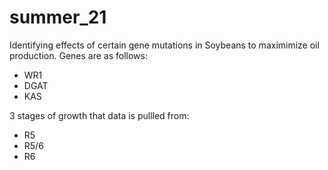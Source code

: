 # summer_21

Identifying effects of certain gene mutations in Soybeans to maximimize oil production. Genes are as follows:
- WR1
- DGAT
- KAS

3 stages of growth that data is pullled from:
- R5
- R5/6
- R6
